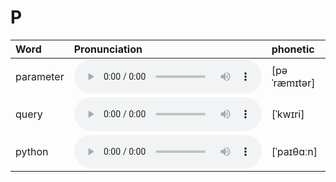 
# P

| Word  | Pronunciation | phonetic |
| :-- | :-- | :-- |
| parameter | <audio :src="$withBase('/audio/parameter.mp3')" controls="controls" controlslist="nodownload"></audio> | [pəˈræmɪtər] |
| query | <audio :src="$withBase('/audio/query.mp3')" controls="controls" controlslist="nodownload"></audio> | [ˈkwɪri] |
| python | <audio :src="$withBase('/audio/python.mp3')" controls="controls" controlslist="nodownload"></audio> | [ˈpaɪθɑːn] |
